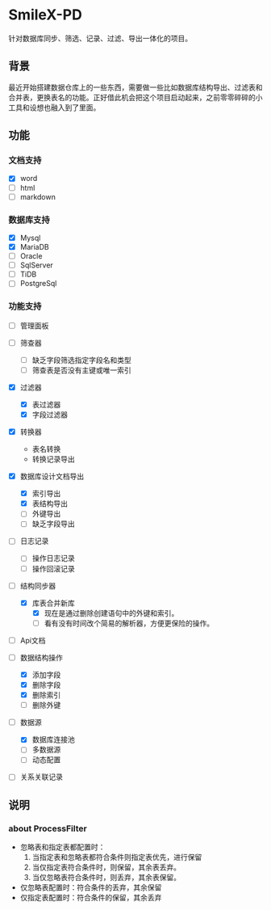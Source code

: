 # SmileX-PD
针对数据库同步、筛选、记录、过滤、导出一体化的项目。

## 背景
最近开始搭建数据仓库上的一些东西，需要做一些比如数据库结构导出、过滤表和合并表，更换表名的功能。正好借此机会把这个项目启动起来，之前零零碎碎的小工具和设想也融入到了里面。

## 功能
### 文档支持
- [x] word
- [ ] html
- [ ] markdown

### 数据库支持
- [x] Mysql
- [x] MariaDB
- [ ] Oracle
- [ ] SqlServer
- [ ] TiDB
- [ ] PostgreSql

### 功能支持
- [ ] 管理面板
- [ ] 筛查器
    - [ ] 缺乏字段筛选指定字段名和类型
    - [ ] 筛查表是否没有主键或唯一索引
- [x] 过滤器
    - [x] 表过滤器
    - [x] 字段过滤器
- [x] 转换器
    - 表名转换
    - 转换记录导出
- [x] 数据库设计文档导出
    - [x] 索引导出
    - [x] 表结构导出
    - [ ] 外键导出
    - [ ] 缺乏字段导出
- [ ] 日志记录
    - [ ] 操作日志记录
    - [ ] 操作回滚记录
- [ ] 结构同步器
    - [x] 库表合并新库
        - [x] 现在是通过删除创建语句中的外键和索引。
        - [ ] 看有没有时间改个简易的解析器，方便更保险的操作。
- [ ] Api文档
- [ ] 数据结构操作 
    - [x] 添加字段
    - [x] 删除字段
    - [x] 删除索引
    - [ ] 删除外键
- [ ] 数据源
    - [x] 数据库连接池
    - [ ] 多数据源
    - [ ] 动态配置
- [ ] 关系关联记录


## 说明 
### about ProcessFilter
- 忽略表和指定表都配置时：
    1. 当指定表和忽略表都符合条件则指定表优先，进行保留
    2. 当仅指定表符合条件时，则保留，其余表丢弃。
    3. 当仅忽略表符合条件时，则丢弃，其余表保留。
- 仅忽略表配置时：符合条件的丢弃，其余保留
- 仅指定表配置时：符合条件的保留，其余丢弃

